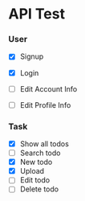 # API Test

### User
- [x] Signup
- [X] Login
- [ ] Edit Account Info
- [ ] Edit Profile Info


### Task
- [X] Show all todos
- [ ] Search todo
- [X] New todo
- [X] Upload
- [ ] Edit todo
- [ ] Delete todo
